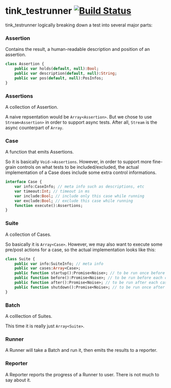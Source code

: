 # tink_testrunner [![Build Status](https://travis-ci.org/haxetink/tink_testrunner.svg?branch=master)](https://travis-ci.org/haxetink/tink_testrunner)


tink_testrunner logically breaking down a test into several major parts:

### Assertion

Contains the result, a human-readable description and position of an assertion.

```haxe
class Assertion {
	public var holds(default, null):Bool;
	public var description(default, null):String;
	public var pos(default, null):PosInfos;
}
```

### Assertions

A collection of Assertion. 

A naive repsentation would be `Array<Assertion>`.
But we chose to use `Stream<Assertion>` in order to support async tests.
After all, `Stream` is the async counterpart of `Array`.

### Case

A function that emits Assertions.

So it is basically `Void->Assertions`. However, in order to support more fine-grain controls
on what tests to be included/excluded, the actual implementation of a Case does include some extra control informations.

```haxe
interface Case {
	var info:CaseInfo; // meta info such as descriptions, etc
	var timeout:Int; // timeout in ms
	var include:Bool; // include only this case while running
	var exclude:Bool; // exclude this case while running
	function execute():Assertions;
}
```

### Suite

A collection of Cases.

So basically it is `Array<Case>`. However, we may also want to execute some pre/post actions for a case,
so the actual implementation looks like this:

```haxe
class Suite {
	public var info:SuiteInfo; // meta info
	public var cases:Array<Case>;
	public function startup():Promise<Noise>; // to be run once before all cases
	public function before():Promise<Noise>; // to be run before each cases
	public function after():Promise<Noise>; // to be run after each cases
	public function shutdown():Promise<Noise>; // to be run once after all cases
}
```

### Batch

A colllection of Suites.

This time it is really just `Array<Suite>`.

### Runner

A Runner will take a Batch and run it, then emits the results to a reporter.

### Reporter

A Reporter reports the progress of a Runner to user. There is not much to say about it.



